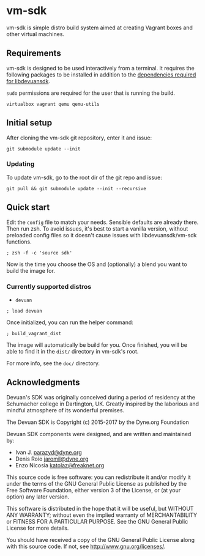 vm-sdk
=======

vm-sdk is simple distro build system aimed at creating Vagrant boxes
and other virtual machines.

## Requirements

vm-sdk is designed to be used interactively from a terminal.
It requires the following packages to be installed in addition to the
[dependencies required for libdevuansdk](https://github.com/dyne/libdevuansdk/blob/master/README.md#requirements).

`sudo` permissions are required for the user that is running the build.

```
virtualbox vagrant qemu qemu-utils
```

## Initial setup

After cloning the vm-sdk git repository, enter it and issue:

```
git submodule update --init
```

### Updating

To update vm-sdk, go to the root dir of the git repo and issue:

```
git pull && git submodule update --init --recursive
```

## Quick start

Edit the `config` file to match your needs. Sensible defaults are
already there. Then run zsh. To avoid issues, it's best to start a
vanilla version, without preloaded config files so it doesn't cause
issues with libdevuansdk/vm-sdk functions.

```
; zsh -f -c 'source sdk'
```

Now is the time you choose the OS and (optionally) a blend you want
to build the image for.

### Currently supported distros

* `devuan`

```
; load devuan
```

Once initialized, you can run the helper command:

```
; build_vagrant_dist
```

The image will automatically be build for you. Once finished, you will be
able to find it in the `dist/` directory in vm-sdk's root.

For more info, see the `doc/` directory.

## Acknowledgments

Devuan's SDK was originally conceived during a period of residency at the
Schumacher college in Dartington, UK. Greatly inspired by the laborious and
mindful atmosphere of its wonderful premises.

The Devuan SDK is Copyright (c) 2015-2017 by the Dyne.org Foundation

Devuan SDK components were designed, and are written and maintained by:

- Ivan J. <parazyd@dyne.org>
- Denis Roio <jaromil@dyne.org>
- Enzo Nicosia <katolaz@freaknet.org>

This source code is free software: you can redistribute it and/or modify it
under the terms of the GNU General Public License as published by the Free
Software Foundation, either version 3 of the License, or (at your option)
any later version.

This software is distributed in the hope that it will be useful, but
WITHOUT ANY WARRANTY; without even the implied warranty of MERCHANTABILITY
or FITNESS FOR A PARTICULAR PURPOSE. See the GNU General Public License for
more details.

You should have received a copy of the GNU General Public License along
with this source code. If not, see <http://www.gnu.org/licenses/>.
